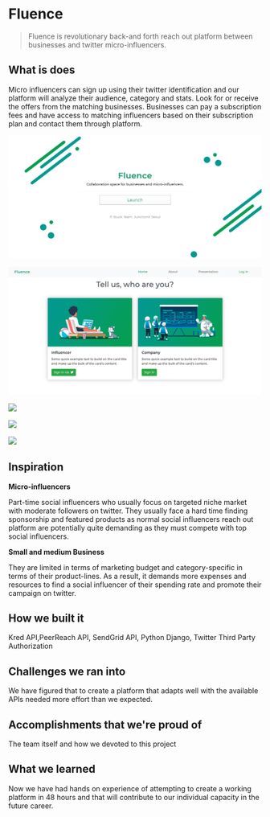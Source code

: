 # Fluence

> Fluence is revolutionary back-and forth reach out platform between businesses and twitter micro-influencers.


## What is does

Micro influencers can sign up using their twitter identification and our platform will analyze their audience, category and stats. Look for or receive the offers from the matching businesses. Businesses can pay a subscription fees and have access to matching influencers based on their subscription plan and contact them through platform.


![](https://github.com/seonkyuKim/STUCK/blob/master/images/rendering-page.png)

![](https://github.com/seonkyuKim/STUCK/blob/master/images/homepage.png)

![](https://github.com/seonkyuKim/blob/master/STUCK/images/sign-in.png)

![](https://github.com/seonkyuKim/blob/master/STUCK/images/contact.png)

![](https://github.com/seonkyuKim/blob/master/STUCK/images/profile.png)


## Inspiration

**Micro-influencers**

Part-time social influencers who usually focus on targeted niche market with moderate followers on twitter. They usually face a hard time finding sponsorship and featured products as normal social influencers reach out platform are potentially quite demanding as they must compete with top social influencers.

**Small and medium Business**

They are limited in terms of marketing budget and category-specific in terms of their product-lines. As a result, it demands more expenses and resources to find a social influencer of their spending rate and promote their campaign on twitter.


## How we built it

Kred API,PeerReach API, SendGrid API, Python Django, Twitter Third Party Authorization

## Challenges we ran into

We have figured that to create a platform that adapts well with the available APIs needed more effort than we expected.

## Accomplishments that we're proud of

The team itself and how we devoted to this project

## What we learned

Now we have had hands on experience of attempting to create a working platform in 48 hours and that will contribute to our individual capacity in the future career.

